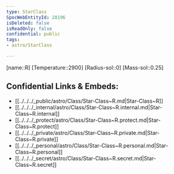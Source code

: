 ```yaml
---
type: StarClass
SpocWebEntityId: 28196
isDeleted: false
isReadOnly: false
confidential: public
tags:
- astro/StarClass

---
```

[name::R]
[Temperature::2900]
[Radius-sol::0]
[Mass-sol::0.25]




## Confidential Links & Embeds: 
- [[../../../_public/astro/Class/Star-Class~R.md|Star-Class~R]] 
- [[../../../_internal/astro/Class/Star-Class~R.internal.md|Star-Class~R.internal]] 
- [[../../../_protect/astro/Class/Star-Class~R.protect.md|Star-Class~R.protect]] 
- [[../../../_private/astro/Class/Star-Class~R.private.md|Star-Class~R.private]] 
- [[../../../_personal/astro/Class/Star-Class~R.personal.md|Star-Class~R.personal]] 
- [[../../../_secret/astro/Class/Star-Class~R.secret.md|Star-Class~R.secret]]


